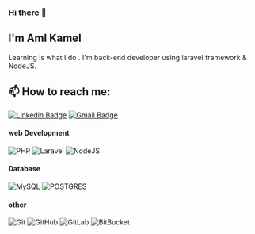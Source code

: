 ### Hi there 👋
## I'm Aml Kamel
Learning is what I do  .
I'm back-end developer using laravel framework & NodeJS.


## 📫 How to reach me:
[![Linkedin Badge](https://img.shields.io/badge/-LinkedIn-blue?style=flat-square&logo=Linkedin&logoColor=white&link=https://www.linkedin.com/in/aml-kamel/)](https://www.linkedin.com/in/aml-kamel/)
[![Gmail Badge](https://img.shields.io/badge/-amlkamel132@gmail.com-c14438?style=flat-square&logo=Gmail&logoColor=white&link=mailto:amlkamel132@gmail.com)](mailto:amlkamel132@gmail.com)

#### web Development
![PHP](https://img.shields.io/badge/-php-blue?style=flat-square&logo=php&logoColor=white)
![Laravel](https://img.shields.io/badge/-Laravel-red?style=flat-square&logo=Laravel&logoColor=white)
![NodeJS](https://img.shields.io/badge/-NodeJS-darkgreen?style=flat-square&logo=Node.js&logoColor=white)




#### Database
![MySQL](https://img.shields.io/badge/-MySQL-darkblue?style=flat-square&logo=mysql&logoColor=white)
![POSTGRES](https://img.shields.io/badge/-postgres-darkgreen?style=flat-square&logo=PostgreSQL&logoColor=white)

#### other
![Git](https://img.shields.io/badge/-Git-black?style=flat-square&logo=git&logoColor=white)
![GitHub](https://img.shields.io/badge/-GitHub-181717?style=flat-square&logo=github&logoColor=white)
![GitLab](https://img.shields.io/badge/-GitLab-FCA121?style=flat-square&logo=gitlab&logoColor=white)
![BitBucket](https://img.shields.io/badge/-BitBucket-darkblue?style=flat-square&logo=bitbucket&logoColor=white)



